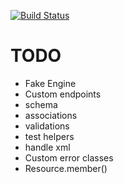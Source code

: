 [![Build Status](https://secure.travis-ci.org/vesln/sourcery.png)](http://travis-ci.org/vesln/sourcery)

# TODO

- Fake Engine
- Custom endpoints
- schema
- associations
- validations
- test helpers
- handle xml
- Custom error classes
- Resource.member()
